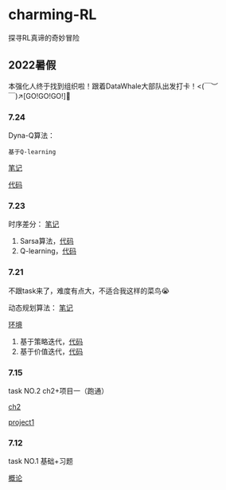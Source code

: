 # charming-RL
探寻RL真谛的奇妙冒险

## 2022暑假
本强化人终于找到组织啦！跟着DataWhale大部队出发打卡！<(￣︶￣)↗[GO!GO!GO!]💨

### 7.24
Dyna-Q算法：

`基于Q-learning`

[笔记](https://github.com/WAYSC/charming-RL/blob/main/Notes/Hands-on%20Reinforcement%20Learning/%E6%97%B6%E5%BA%8F%E5%B7%AE%E5%88%86%E7%AE%97%E6%B3%95.md#dyna-q)

[代码](https://github.com/WAYSC/charming-RL/tree/main/Code/Hands-on%20Reinforcement%20Learning/Q-learning)

### 7.23
时序差分：
[笔记](https://github.com/WAYSC/charming-RL/blob/main/Notes/Hands-on%20Reinforcement%20Learning/%E6%97%B6%E5%BA%8F%E5%B7%AE%E5%88%86%E7%AE%97%E6%B3%95.md)

1. Sarsa算法，[代码](https://github.com/WAYSC/charming-RL/tree/main/Code/Hands-on%20Reinforcement%20Learning/Sarsa)
2. Q-learning，[代码](https://github.com/WAYSC/charming-RL/tree/main/Code/Hands-on%20Reinforcement%20Learning/Q-learning)

### 7.21
不跟task来了，难度有点大，不适合我这样的菜鸟😭

动态规划算法：
[笔记](https://github.com/WAYSC/charming-RL/blob/main/Notes/Hands-on%20Reinforcement%20Learning/%E5%8A%A8%E6%80%81%E8%A7%84%E5%88%92%E7%AE%97%E6%B3%95.md)

[环境](https://github.com/WAYSC/charming-RL/blob/main/Code/Hands-on%20Reinforcement%20Learning/cliff-walking/env.py)
1. 基于策略迭代，[代码](https://github.com/WAYSC/charming-RL/blob/main/Code/Hands-on%20Reinforcement%20Learning/cliff-walking/policy.py)
2. 基于价值迭代，[代码](https://github.com/WAYSC/charming-RL/blob/main/Code/Hands-on%20Reinforcement%20Learning/cliff-walking/value.py)

### 7.15
task NO.2 ch2+项目一（跑通）

[ch2](https://github.com/WAYSC/charming-RL/blob/main/Notes/%E8%98%91%E8%8F%87%E4%B9%A6/ch2.md)

[project1](https://github.com/WAYSC/charming-RL/tree/main/Code/%E8%98%91%E8%8F%87%E4%B9%A6/ch2%263)

### 7.12
task NO.1 基础+习题

[概论](https://linklearner.com/datawhale-homepage/#/learn/detail/91)
